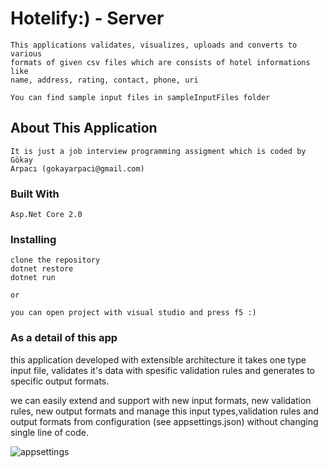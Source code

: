 ﻿# Hotelify:) - Server

    This applications validates, visualizes, uploads and converts to various
    formats of given csv files which are consists of hotel informations like
    name, address, rating, contact, phone, uri

    You can find sample input files in sampleInputFiles folder

## About This Application

    It is just a job interview programming assigment which is coded by Gökay
    Arpacı (gokayarpaci@gmail.com)

### Built With

    Asp.Net Core 2.0    

### Installing
    
    clone the repository
    dotnet restore 
    dotnet run
    
    or

    you can open project with visual studio and press f5 :)

### As a detail of this app

   this application developed with extensible architecture
   it takes one type input file, 
   validates it's data with spesific validation rules
   and generates to specific output formats.

   we can easily extend and support with
   new input formats, new validation rules, new output formats
   and manage this input types,validation rules and output formats from
   configuration (see appsettings.json) without changing single line of code.
   
![appsettings](https://user-images.githubusercontent.com/11095906/50542221-45451c80-0bc9-11e9-9e64-7bdb30b6ad9e.png)
   
  
